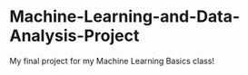 # Machine-Learning-and-Data-Analysis-Project
My final project for my Machine Learning Basics class!
